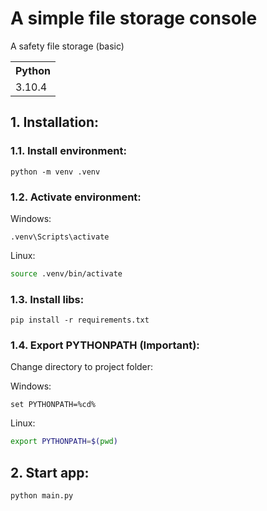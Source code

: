 # A simple file storage console

A safety file storage (basic)

<table>
  <tr>
    <th>Python</th>
  </tr>
  <tr>
    <td>3.10.4</td>
  </tr>
</table>

## 1. Installation:

### 1.1. Install environment:

```console
python -m venv .venv
```

### 1.2. Activate environment:

Windows:

```console
.venv\Scripts\activate
```

Linux:

```bash
source .venv/bin/activate
```

### 1.3. Install libs:

```console
pip install -r requirements.txt
```

### 1.4. Export PYTHONPATH (Important):

Change directory to project folder:

Windows:

```console
set PYTHONPATH=%cd%
```

Linux:

```bash
export PYTHONPATH=$(pwd)
```

## 2. Start app:

```console
python main.py
```
